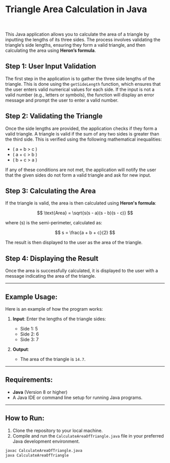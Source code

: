 # Triangle Area Calculation in Java

<br><br>This Java application allows you to calculate the area of a triangle by inputting the lengths of its three sides. The process involves validating the triangle’s side lengths, ensuring they form a valid triangle, and then calculating the area using **Heron’s formula**.

## Step 1: User Input Validation

The first step in the application is to gather the three side lengths of the triangle. This is done using the `getSideLength` function, which ensures that the user enters valid numerical values for each side. If the input is not a valid number (e.g., letters or symbols), the function will display an error message and prompt the user to enter a valid number.

## Step 2: Validating the Triangle

Once the side lengths are provided, the application checks if they form a valid triangle. A triangle is valid if the sum of any two sides is greater than the third side. This is verified using the following mathematical inequalities:

- \( a + b > c \)
- \( a + c > b \)
- \( b + c > a \)

If any of these conditions are not met, the application will notify the user that the given sides do not form a valid triangle and ask for new input.

## Step 3: Calculating the Area

If the triangle is valid, the area is then calculated using **Heron's formula**:

$$
\text{Area} = \sqrt{s(s - a)(s - b)(s - c)}
$$

where \(s\) is the semi-perimeter, calculated as:

$$
s = \frac{a + b + c}{2}
$$

The result is then displayed to the user as the area of the triangle.

## Step 4: Displaying the Result

Once the area is successfully calculated, it is displayed to the user with a message indicating the area of the triangle.

---

## Example Usage:

Here is an example of how the program works:

1. **Input**: Enter the lengths of the triangle sides:
    - Side 1: 5
    - Side 2: 6
    - Side 3: 7

2. **Output**:
    - The area of the triangle is `14.7`.

---

## Requirements:

- **Java** (Version 8 or higher)
- A Java IDE or command line setup for running Java programs.

---

## How to Run:

1. Clone the repository to your local machine.
2. Compile and run the `CalculateAreaOfTriangle.java` file in your preferred Java development environment.

```bash
javac CalculateAreaOfTriangle.java
java CalculateAreaOfTriangle
